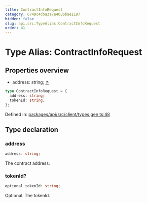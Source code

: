 ```yaml
---
title: ContractInfoRequest
category: 6749c4dba3a7a4005bae1197
hidden: false
slug: api.src.TypeAlias.ContractInfoRequest
order: 41
---
```


# Type Alias: ContractInfoRequest

## Properties overview

- address:  string; [↗](#address)

```ts
type ContractInfoRequest = {
  address: string;
  tokenId: string;
};
```

Defined in: [packages/api/src/client/types.gen.ts:48](https://github.com/zkcloudworker/minatokens-lib/blob/main/packages/api/src/client/types.gen.ts#L48)

## Type declaration

### address

```ts
address: string;
```

The contract address.

### tokenId?

```ts
optional tokenId: string;
```

Optional. The tokenId.
